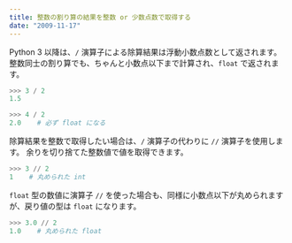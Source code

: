 ```yaml
---
title: 整数の割り算の結果を整数 or 少数点数で取得する
date: "2009-11-17"
---
```


Python 3 以降は、`/` 演算子による除算結果は浮動小数点数として返されます。
整数同士の割り算でも、ちゃんと小数点以下まで計算され、`float` で返されます。

```python
>>> 3 / 2
1.5

>>> 4 / 2
2.0    # 必ず float になる
```

除算結果を整数で取得したい場合は、`/` 演算子の代わりに `//` 演算子を使用します。
余りを切り捨てた整数値で値を取得できます。

```python
>>> 3 // 2
1    # 丸められた int
```

`float` 型の数値に演算子 `//` を使った場合も、同様に小数点以下が丸められますが、戻り値の型は `float` になります。

```python
>>> 3.0 // 2
1.0    # 丸められた float
```


